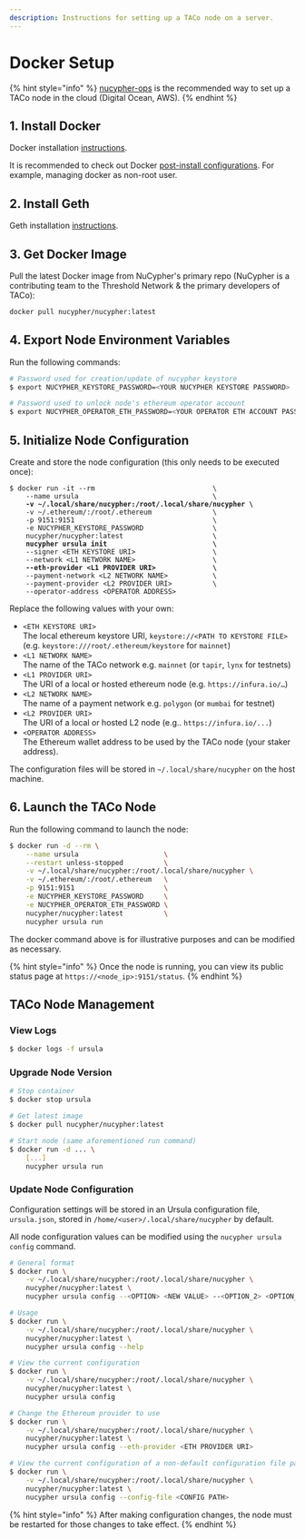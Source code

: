 ```yaml
---
description: Instructions for setting up a TACo node on a server.
---
```


# Docker Setup

{% hint style="info" %}
[nucypher-ops](cloud-setup-nucypher-ops.md) is the recommended way to set up a TACo node in the cloud (Digital Ocean, AWS).
{% endhint %}

## 1. Install Docker

Docker installation [instructions](https://docs.docker.com/get-docker/).

It is recommended to check out Docker [post-install configurations](https://docs.docker.com/engine/install/linux-postinstall/). For example, managing docker as non-root user.

## 2. Install Geth

Geth installation [instructions](https://geth.ethereum.org/docs/getting-started/installing-geth).

## 3. Get Docker Image&#x20;

Pull the latest Docker image from NuCypher's primary repo (NuCypher is a contributing team to the Threshold Network & the primary developers of TACo):&#x20;

```bash
docker pull nucypher/nucypher:latest
```

## 4. Export Node Environment Variables

Run the following commands:&#x20;

```bash
# Password used for creation/update of nucypher keystore
$ export NUCYPHER_KEYSTORE_PASSWORD=<YOUR NUCYPHER KEYSTORE PASSWORD>
```

```bash
# Password used to unlock node's ethereum operator account
$ export NUCYPHER_OPERATOR_ETH_PASSWORD=<YOUR OPERATOR ETH ACCOUNT PASSWORD>
```

## 5. Initialize Node Configuration

Create and store  the node configuration (this only needs to be executed once):&#x20;

<pre class="language-bash"><code class="lang-bash">$ docker run -it --rm                             \
    --name ursula                                 \
<strong>    -v ~/.local/share/nucypher:/root/.local/share/nucypher \
</strong>    -v ~/.ethereum/:/root/.ethereum               \
    -p 9151:9151                                  \
    -e NUCYPHER_KEYSTORE_PASSWORD                 \
    nucypher/nucypher:latest                      \
<strong>    nucypher ursula init                          \
</strong>    --signer &#x3C;ETH KEYSTORE URI>                   \
    --network &#x3C;L1 NETWORK NAME>                   \
<strong>    --eth-provider &#x3C;L1 PROVIDER URI>              \
</strong>    --payment-network &#x3C;L2 NETWORK NAME>           \
    --payment-provider &#x3C;L2 PROVIDER URI>          \
    --operator-address &#x3C;OPERATOR ADDRESS>         
</code></pre>

Replace the following values with your own:

* `<ETH KEYSTORE URI>` \
  The local ethereum keystore URI, `keystore://<PATH TO KEYSTORE FILE>` (e.g. `keystore:///root/.ethereum/keystore` for `mainnet`)
* `<L1 NETWORK NAME>` \
  The name of the TACo network e.g. `mainnet` (or `tapir`, `lynx` for testnets)
* `<L1 PROVIDER URI>` \
  The URI of a local or hosted ethereum node (e.g. `https://infura.io/…`)
* `<L2 NETWORK NAME>` \
  The name of a payment network e.g. `polygon` (or `mumbai` for testnet)
* `<L2 PROVIDER URI>` \
  The URI of a local or hosted L2 node (e.g.. `https://infura.io/...`)
* `<OPERATOR ADDRESS>` \
  The Ethereum wallet address to be used by the TACo node (your staker address).&#x20;

The configuration files will be stored in `~/.local/share/nucypher` on the host machine.

## 6. Launch the TACo Node

Run the following command to launch the node:&#x20;

```bash
$ docker run -d --rm \
    --name ursula                     \
    --restart unless-stopped          \
    -v ~/.local/share/nucypher:/root/.local/share/nucypher \
    -v ~/.ethereum/:/root/.ethereum   \
    -p 9151:9151                      \
    -e NUCYPHER_KEYSTORE_PASSWORD     \
    -e NUCYPHER_OPERATOR_ETH_PASSWORD \
    nucypher/nucypher:latest          \
    nucypher ursula run
```

The docker command above is for illustrative purposes and can be modified as necessary.&#x20;

{% hint style="info" %}
Once the node is running, you can view its public status page at `https://<node_ip>:9151/status`.
{% endhint %}

## TACo Node Management

### View Logs

```bash
$ docker logs -f ursula
```

### Upgrade Node Version

```bash
# Stop container
$ docker stop ursula

# Get latest image
$ docker pull nucypher/nucypher:latest

# Start node (same aforementioned run command)
$ docker run -d ... \
    [...]
    nucypher ursula run
```

### Update Node Configuration

Configuration settings will be stored in an Ursula configuration file, `ursula.json`, stored in `/home/<user>/.local/share/nucypher` by default.

All node configuration values can be modified using the `nucypher ursula config` command.

```bash
# General format
$ docker run \
    -v ~/.local/share/nucypher:/root/.local/share/nucypher \
    nucypher/nucypher:latest \
    nucypher ursula config --<OPTION> <NEW VALUE> --<OPTION_2> <OPTION_2 NEW VALUE>

# Usage
$ docker run \
    -v ~/.local/share/nucypher:/root/.local/share/nucypher \
    nucypher/nucypher:latest \
    nucypher ursula config --help

# View the current configuration
$ docker run \
    -v ~/.local/share/nucypher:/root/.local/share/nucypher \
    nucypher/nucypher:latest \
    nucypher ursula config

# Change the Ethereum provider to use
$ docker run \
    -v ~/.local/share/nucypher:/root/.local/share/nucypher \
    nucypher/nucypher:latest \
    nucypher ursula config --eth-provider <ETH PROVIDER URI>

# View the current configuration of a non-default configuration file path
$ docker run \
    -v ~/.local/share/nucypher:/root/.local/share/nucypher \
    nucypher/nucypher:latest \
    nucypher ursula config --config-file <CONFIG PATH>
```

{% hint style="info" %}
After making configuration changes, the node must be restarted for those changes to take effect.
{% endhint %}
